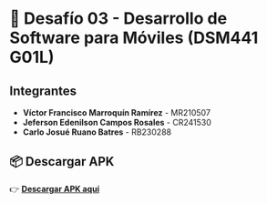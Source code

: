 # 📱 Desafío 03 - Desarrollo de Software para Móviles (DSM441 G01L)

## Integrantes

- **Víctor Francisco Marroquín Ramírez** - MR210507  
- **Jeferson Edenilson Campos Rosales** - CR241530  
- **Carlo Josué Ruano Batres** - RB230288  

## 📦 Descargar APK

👉 [**Descargar APK aquí**](https://drive.google.com/drive/folders/1Le0nR6NBqA-ccJKXMCG_T6HQaBE4j6pU?usp=sharing)
